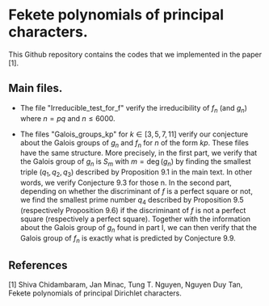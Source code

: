 # Fekete polynomials of principal characters. 

This Github repository contains the codes that we implemented in the paper [1]. 

## Main files.

- The file "Irreducible_test_for_f" verify the irreducibility of $f_n$ (and $g_n$) where $n=pq$ and $n \leq 6000$. 

- The files "Galois_groups_kp" for $k \in [3, 5, 7, 11 ]$ verify our conjecture about the Galois groups of $g_n$ and $f_n$ for $n$ of the form $kp$. These files have the same structure. More precisely, in the first part, we verify that the Galois group of $g_n$ is $S_m$ with $m=\deg(g_n)$ by finding the smallest triple $(q_1, q_2, q_3)$ described by Proposition 9.1 in the main text. In other words, we verify Conjecture 9.3 for those n. In the second part, depending on whether the discriminant of $f$ is a perfect square or not, we find the smallest prime number $q_4$ described by Proposition 9.5 (respectively Proposition 9.6) if the discriminant of $f$ is not a perfect square (respectively a perfect square). Together with the information about the Galois group of $g_n$ found in part I, we can then verify that the Galois group of $f_n$ is exactly what is predicted by Conjecture 9.9. 











## References 

[1] Shiva Chidambaram, Jan Minac, Tung T. Nguyen, Nguyen Duy Tan, Fekete polynomials of principal Dirichlet characters.
 

